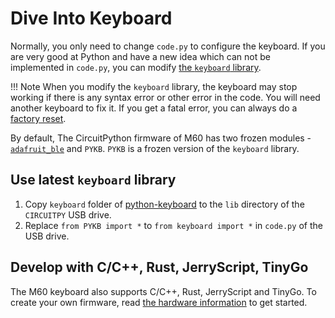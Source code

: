 # Dive Into Keyboard

Normally, you only need to change `code.py` to configure the keyboard.
If you are very good at Python and have a new idea which can not be implemented in `code.py`,
you can modify [the `keyboard` library](https://github.com/makerdiary/python-keyboard/tree/main/keyboard).


!!! Note
    When you modify the `keyboard` library, the keyboard may stop working if there is any syntax error or other error in the code. You will need another keyboard to fix it. If you get a fatal error, you can always do a [factory reset](../factory_reset.md).

By default, The CircuitPython firmware of M60 has two frozen modules - [`adafruit_ble`](https://github.com/adafruit/Adafruit_CircuitPython_BLE) and `PYKB`. `PYKB` is a frozen version of the `keyboard` library.

## Use latest `keyboard` library
1. Copy `keyboard` folder of [python-keyboard](https://github.com/makerdiary/python-keyboard/tree/main/keyboard) to the `lib` directory of the `CIRCUITPY` USB drive.
2. Replace `from PYKB import *` to `from keyboard import *` in `code.py` of the USB drive.


## Develop with C/C++, Rust, JerryScript, TinyGo
The M60 keyboard also supports C/C++, Rust, JerryScript and TinyGo. To create your own firmware, read [the hardware information](hardware.md) to get started.

